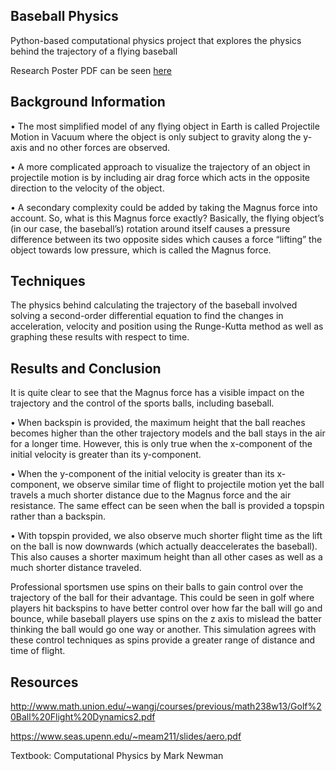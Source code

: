 ## Baseball Physics
Python-based computational physics project that explores the physics behind the trajectory of a flying baseball

Research Poster PDF can be seen [here](https://github.com/gizemdal/BaseballPhysics/blob/master/Gizem%20Dal%20poster.pdf)

## Background Information

• The most simplified model of any flying object in Earth is called Projectile Motion in Vacuum where the object is only subject to gravity along the y-axis and no other forces are observed.

• A more complicated approach to visualize the trajectory of an object in projectile motion is by including air drag force which acts in the opposite direction to the velocity of the object.

• A secondary complexity could be added by taking the Magnus force into account. So, what is this Magnus force exactly? Basically, the flying object’s (in our case, the baseball’s) rotation around itself causes a pressure difference between its two opposite sides which causes a force “lifting” the object towards low pressure, which is called the Magnus force.

## Techniques

The physics behind calculating the trajectory of the baseball involved solving a second-order differential equation to find the changes in acceleration, velocity and position using the Runge-Kutta method as well as graphing these results with respect to time.

## Results and Conclusion

It is quite clear to see that the Magnus force has a visible impact on the trajectory and the control of the sports balls, including baseball.

• When backspin is provided, the maximum height that the ball reaches becomes higher than the other trajectory models and the ball stays in the air for a longer time. However, this is only true when the x-component of the initial velocity is greater than its y-component.

• When the y-component of the initial velocity is greater than its x-component, we observe similar time of flight to projectile motion yet the ball travels a much shorter distance due to the Magnus force and the air resistance. The same effect can be seen when the ball is provided a topspin rather than a backspin.

• With topspin provided, we also observe much shorter flight time as the lift on the ball is now downwards (which actually deaccelerates the baseball). This also causes a shorter maximum height than all other cases as well as a much shorter distance traveled.

Professional sportsmen use spins on their balls to gain control over the trajectory of the ball for their advantage. This could be seen in golf where players hit backspins to have better control over how far the ball will go and bounce, while baseball players use spins on the z axis to mislead the batter thinking the ball would go one way or another. This simulation agrees with these control techniques as spins provide a greater range of distance and time of flight.

## Resources

http://www.math.union.edu/~wangj/courses/previous/math238w13/Golf%20Ball%20Flight%20Dynamics2.pdf

https://www.seas.upenn.edu/~meam211/slides/aero.pdf

Textbook: Computational Physics by Mark Newman
